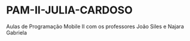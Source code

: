 # PAM-II-JULIA-CARDOSO
Aulas de Programação Mobile II com os professores João Siles e Najara Gabriela
